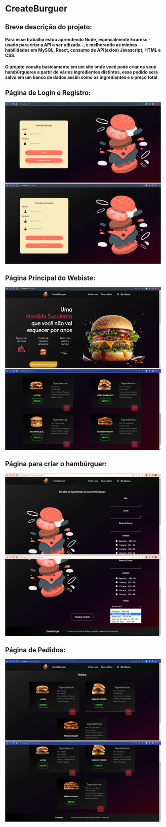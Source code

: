 # CreateBurguer

## Breve descrição do projeto:

####  Para esse trabalho estou aprendendo Node, especialmente Express - usado para criar a API a ser utlizada -, e melhorando as minhas habilidades em MySQL, React, consumo de API(axios) Javascript, HTML e CSS.

#### O projeto consite basicamente em um site onde você pode criar os seus hambúrgueres a partir de vários ingredientes distintos, esse pedido será salvo em um banco de dados assim como os ingredientes e o preço total.

## Página de Login e Registro:

![](https://github.com/MatheusZuchiBalbinot/CreateBurger/blob/main/Imagens/github_images/login.png)
![](https://github.com/MatheusZuchiBalbinot/CreateBurger/blob/main/Imagens/github_images/registro.png)

## Página Principal do Webiste:

![](https://github.com/MatheusZuchiBalbinot/CreateBurger/blob/main/Imagens/github_images/main(1).png)
![](https://github.com/MatheusZuchiBalbinot/CreateBurger/blob/main/Imagens/github_images/main(2).png)

## Página para criar o hambúrguer:

![](https://raw.githubusercontent.com/MatheusZuchiBalbinot/CreateBurger/main/Imagens/github_images/criar_hamburguer(1).png)
![](https://raw.githubusercontent.com/MatheusZuchiBalbinot/CreateBurger/main/Imagens/github_images/criar_hamburguer(2).png)

## Página de Pedidos:

![](https://github.com/MatheusZuchiBalbinot/CreateBurger/blob/main/Imagens/github_images/pedidos(1).png)
![](https://github.com/MatheusZuchiBalbinot/CreateBurger/blob/main/Imagens/github_images/pedidos(2).png)


